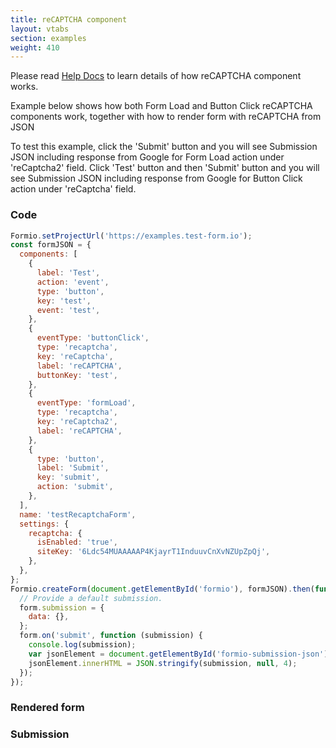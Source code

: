 ```yaml
---
title: reCAPTCHA component
layout: vtabs
section: examples
weight: 410
---
```


Please read <a href="https://help.form.io/userguide/form-components/#recaptcha" target="_blank">Help Docs</a> to learn details of how reCAPTCHA component works.

Example below shows how both Form Load and Button Click reCAPTCHA components work, together with how to render form with reCAPTCHA from JSON

To test this example, click the 'Submit' button and you will see Submission JSON including response from Google for Form Load action under 'reCaptcha2' field. Click 'Test' button and then 'Submit' button and you will see Submission JSON including response from Google for Button Click action under 'reCaptcha' field.

### Code

```js
Formio.setProjectUrl('https://examples.test-form.io');
const formJSON = {
  components: [
    {
      label: 'Test',
      action: 'event',
      type: 'button',
      key: 'test',
      event: 'test',
    },
    {
      eventType: 'buttonClick',
      type: 'recaptcha',
      key: 'reCaptcha',
      label: 'reCAPTCHA',
      buttonKey: 'test',
    },
    {
      eventType: 'formLoad',
      type: 'recaptcha',
      key: 'reCaptcha2',
      label: 'reCAPTCHA',
    },
    {
      type: 'button',
      label: 'Submit',
      key: 'submit',
      action: 'submit',
    },
  ],
  name: 'testRecaptchaForm',
  settings: {
    recaptcha: {
      isEnabled: 'true',
      siteKey: '6Ldc54MUAAAAAP4KjayrT1InduuvCnXvNZUpZpQj',
    },
  },
};
Formio.createForm(document.getElementById('formio'), formJSON).then(function (form) {
  // Provide a default submission.
  form.submission = {
    data: {},
  };
  form.on('submit', function (submission) {
    console.log(submission);
    var jsonElement = document.getElementById('formio-submission-json');
    jsonElement.innerHTML = JSON.stringify(submission, null, 4);
  });
});
```

### Rendered form

<div class='card card-body bg-light'>
  <div id='formio'></div>
</div>

### Submission

<div class='card card-body bg-light'>
  <pre id='formio-submission-json'></pre>
</div>
<script type='text/javascript'>
Formio.setProjectUrl('https://examples.test-form.io');
const formJSON = {
  'components': [
    {
      'label': 'Test',
      'action': 'event',
      'type': 'button',
      'key': 'test',
      'event': 'test'
    },
    {
      'eventType': 'buttonClick',
      'type': 'recaptcha',
      'key': 'reCaptcha',
      'label': 'reCAPTCHA',
      'buttonKey': 'test'
    },
    {
      'eventType': 'formLoad',
      'type': 'recaptcha',
      'key': 'reCaptcha2',
      'label': 'reCAPTCHA'
    },
    {
      'type': 'button',
      'label': 'Submit',
      'key': 'submit',
      'action': 'submit'
    }
  ],
  'name': 'testRecaptchaForm',
  'settings': {
    'recaptcha': {
      'isEnabled': 'true',
      'siteKey': '6Ldc54MUAAAAAP4KjayrT1InduuvCnXvNZUpZpQj'
    }
  }
};
Formio.createForm(document.getElementById('formio'), formJSON).then(function(form) {
  // Provide a default submission.
  form.submission = {
    data: {
    }
  };
  form.on('submit', function(submission){
    console.log(submission);
    var jsonElement = document.getElementById('formio-submission-json');
    jsonElement.innerHTML = JSON.stringify(submission, null, 4);
  })
});
</script>
